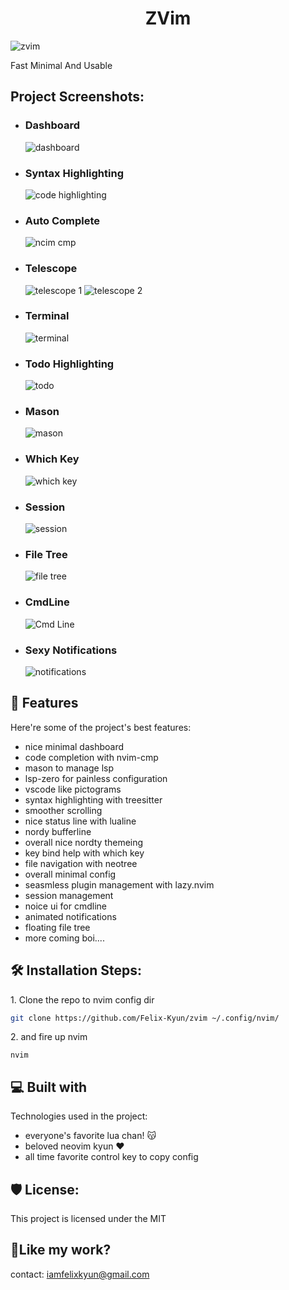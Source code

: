 <h1 align="center" id="title">ZVim</h1>

![zvim](https://socialify.git.ci/Felix-Kyun/zvim/image?description=1&font=KoHo&forks=1&issues=1&language=1&name=1&owner=1&pattern=Circuit%20Board&pulls=1&stargazers=1&theme=Dark)
<p id="description">Fast Minimal And Usable</p>

<h2>Project Screenshots:</h2>

* ### Dashboard
    ![dashboard](https://github.com/Felix-Kyun/zvim/blob/master/assets/dashboard.png?raw=true)

* ### Syntax Highlighting
    ![code highlighting](https://github.com/Felix-Kyun/zvim/blob/master/assets/code_highlighting.png?raw=true)

* ### Auto Complete
    ![ncim cmp](https://github.com/Felix-Kyun/zvim/blob/master/assets/code_suggestions.png?raw=true)

* ### Telescope 
    ![telescope 1](https://github.com/Felix-Kyun/zvim/blob/master/assets/telescope.png?raw=true)
    ![telescope 2](https://github.com/Felix-Kyun/zvim/blob/master/assets/telescope_2.png?raw=true)

* ### Terminal
    ![terminal](https://github.com/Felix-Kyun/zvim/blob/master/assets/terminal.png?raw=true)

* ### Todo Highlighting
    ![todo](https://github.com/Felix-Kyun/zvim/blob/master/assets/todo_feature.png?raw=true)

* ### Mason
    ![mason](https://github.com/Felix-Kyun/zvim/blob/master/assets/Mason.png?raw=true)

* ### Which Key
    ![which key](https://github.com/Felix-Kyun/zvim/blob/master/assets/which_key.png?raw=true)

* ### Session
    ![session](https://github.com/Felix-Kyun/zvim/blob/master/assets/session.png?raw=true)

* ### File Tree
    ![file tree](https://github.com/Felix-Kyun/zvim/blob/master/assets/file_tree.png?raw=true)
  
* ### CmdLine
    ![Cmd Line](https://github.com/Felix-Kyun/zvim/blob/master/assets/cmdline.png?raw=true)

* ### Sexy Notifications
    ![notifications](https://github.com/Felix-Kyun/zvim/blob/master/assets/notify.png?raw=true)

  
<h2>🧐 Features</h2>

Here're some of the project's best features:

*   nice minimal dashboard
*   code completion with nvim-cmp
*   mason to manage lsp
*   lsp-zero for painless configuration
*   vscode like pictograms
*   syntax highlighting with treesitter
*   smoother scrolling
*   nice status line with lualine
*   nordy bufferline
*   overall nice nordty themeing
*   key bind help with which key
*   file navigation with neotree
*   overall minimal config
*   seasmless plugin management with lazy.nvim
*   session management
*   noice ui for cmdline 
*   animated notifications
*   floating file tree
*   more coming boi....

<h2>🛠️ Installation Steps:</h2>

<p>1. Clone the repo to nvim config dir</p>

```bash
git clone https://github.com/Felix-Kyun/zvim ~/.config/nvim/
```

<p>2. and fire up nvim</p>

```
nvim
```

  
  
<h2>💻 Built with</h2>

Technologies used in the project:

*   everyone's favorite lua chan! 😽
*   beloved neovim kyun ❤️
*   all time favorite control key to copy config

<h2>🛡️ License:</h2>

This project is licensed under the MIT

<h2>💖Like my work?</h2>

contact: iamfelixkyun@gmail.com
